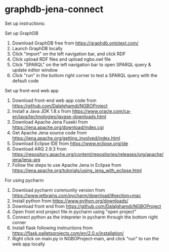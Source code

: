 # graphdb-jena-connect

Set up instructions: 

Set up GraphDB
1) Download GraphDB free from https://graphdb.ontotext.com/
2) Launch GraphDB locally
3) Click "import" on the left navigation bar, and click RDF
4) Click upload RDF files and upload ngbo.owl file
5) Click "SPARQL" on the left navigation bar to open SPARQL query & update editor window
6) Click "run" in the bottom right corner to test a SPARQL query with the default code

Set up front-end web app
1) Download front-end web app code from https://github.com/Dalalghamdi/NGBOProject
2) Install a Java JDK 1.8.x from https://www.oracle.com/ca-en/java/technologies/javase-downloads.html
3) Download Apache Jena Fuseki from https://jena.apache.org/download/index.cgi
4) Get Apache Jena source code from https://jena.apache.org/getting_involved/index.html
5) Download Eclipse IDE from https://www.eclipse.org/ide
6) Download ARQ 2.9.3 from https://repository.apache.org/content/repositories/releases/org/apache/jena/jena-arq
7) Follow the steps to use Apache Jena in Eclipse from https://jena.apache.org/tutorials/using_jena_with_eclipse.html

For using pycharm
1) Download pycharm community version from https://www.jetbrains.com/pycharm/download/#section=mac
2) Install python from https://www.python.org/downloads/
3) Download front end from https://github.com/Dalalghamdi/NGBOProject
4) Open front end project file in pycharm using "open project"
5) Connect python as the intepreter in pycharm through the bottom right corner
6) Install flask following instructions from https://flask.palletsprojects.com/en/2.0.x/installation/
7) Right click on main.py in NGBOProject-main, and click "run" to run the web app locally
